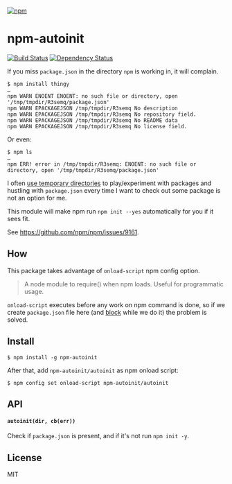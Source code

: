 [![npm](https://nodei.co/npm/npm-autoinit.png)](https://npmjs.com/package/npm-autoinit)

# npm-autoinit

[![Build Status][travis-badge]][travis] [![Dependency Status][david-badge]][david]

If you miss `package.json` in the directory `npm` is working in, it will complain.

```
$ npm install thingy
…
npm WARN ENOENT ENOENT: no such file or directory, open '/tmp/tmpdir/R3semq/package.json'
npm WARN EPACKAGEJSON /tmp/tmpdir/R3semq No description
npm WARN EPACKAGEJSON /tmp/tmpdir/R3semq No repository field.
npm WARN EPACKAGEJSON /tmp/tmpdir/R3semq No README data
npm WARN EPACKAGEJSON /tmp/tmpdir/R3semq No license field.
```

Or even:

```
$ npm ls
…
npm ERR! error in /tmp/tmpdir/R3semq: ENOENT: no such file or directory, open '/tmp/tmpdir/R3semq/package.json'
```

I often [use temporary directories][tmpdir] to play/experiment with packages and hustling with `package.json` every time I want to check out some package is not an option for me.

This module will make npm run `npm init --yes` automatically for you if it sees fit.

See https://github.com/npm/npm/issues/9161.

[tmpdir]: https://github.com/eush77/fish-tmpdir

[travis]: https://travis-ci.org/eush77/npm-autoinit
[travis-badge]: https://travis-ci.org/eush77/npm-autoinit.svg
[david]: https://david-dm.org/eush77/npm-autoinit
[david-badge]: https://david-dm.org/eush77/npm-autoinit.png

## How

This package takes advantage of `onload-script` npm config option.

> A node module to require() when npm loads.  Useful for programmatic usage.

`onload-script` executes before any work on npm command is done, so if we create `package.json` file here (and [block] while we do it) the problem is solved.

[block]: https://github.com/eush77/npm-autoinit/blob/ba74d4434fba8b1ffa093669de24bb7defb88f6c/autoinit.js#L6

## Install

```
$ npm install -g npm-autoinit
```

After that, add `npm-autoinit/autoinit` as npm onload script:

```
$ npm config set onload-script npm-autoinit/autoinit
```

## API

#### `autoinit(dir, cb(err))`

Check if `package.json` is present, and if it's not run `npm init -y`.

## License

MIT
